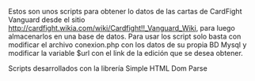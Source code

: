 Estos son unos scripts para obtener lo datos de las cartas de CardFight Vanguard desde el sitio http://cardfight.wikia.com/wiki/Cardfight!!_Vanguard_Wiki, para luego almacenarlos en una base de datos.
Para usar los script solo basta con modificar el archivo conexion.php con los datos de su propia BD Mysql y modificar la variable $url con el link de la edición que se desea obtener.

Scripts desarrollados con la librería Simple HTML Dom Parse
